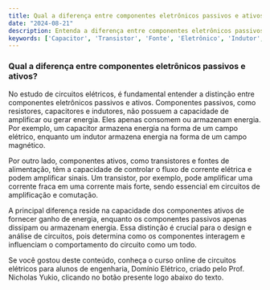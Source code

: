 ```yaml
---
title: Qual a diferença entre componentes eletrônicos passivos e ativos?
date: "2024-08-21"
description: Entenda a diferença entre componentes eletrônicos passivos e ativos no contexto de circuitos elétricos.
keywords: ['Capacitor', 'Transistor', 'Fonte', 'Eletrônico', 'Indutor', 'Passivo', 'Transformador']
---
```


### Qual a diferença entre componentes eletrônicos passivos e ativos?

No estudo de circuitos elétricos, é fundamental entender a distinção entre componentes eletrônicos passivos e ativos. Componentes passivos, como resistores, capacitores e indutores, não possuem a capacidade de amplificar ou gerar energia. Eles apenas consomem ou armazenam energia. Por exemplo, um capacitor armazena energia na forma de um campo elétrico, enquanto um indutor armazena energia na forma de um campo magnético.

Por outro lado, componentes ativos, como transistores e fontes de alimentação, têm a capacidade de controlar o fluxo de corrente elétrica e podem amplificar sinais. Um transistor, por exemplo, pode amplificar uma corrente fraca em uma corrente mais forte, sendo essencial em circuitos de amplificação e comutação.

A principal diferença reside na capacidade dos componentes ativos de fornecer ganho de energia, enquanto os componentes passivos apenas dissipam ou armazenam energia. Essa distinção é crucial para o design e análise de circuitos, pois determina como os componentes interagem e influenciam o comportamento do circuito como um todo.

Se você gostou deste conteúdo, conheça o curso online de circuitos elétricos para alunos de engenharia, Domínio Elétrico, criado pelo Prof. Nicholas Yukio, clicando no botão presente logo abaixo do texto.